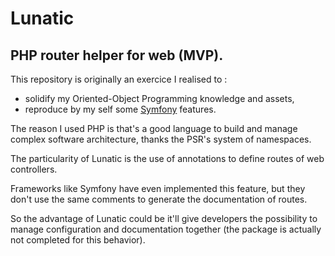 # Lunatic
## PHP router helper for web (MVP).

This repository is originally an exercice I realised to :
* solidify my Oriented-Object Programming knowledge and assets,
* reproduce by my self some [Symfony](https://symfony.com) features.

The reason I used PHP is that's a good language to build and manage complex software architecture, thanks the PSR's system of namespaces.

The particularity of Lunatic is the use of annotations to define routes of web controllers.

Frameworks like Symfony have even implemented this feature, but they don't use the same comments to generate the documentation of routes.

So the advantage of Lunatic could be it'll give developers the possibility to manage configuration and documentation together (the package is actually not completed for this behavior).
